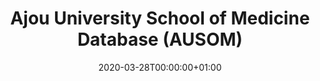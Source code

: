 ---
title: "Ajou University School of Medicine Database (AUSOM)"
subtitle: ""
summary: "A teaching university hospitals in Gyeonggi province, South Korea. This DB does not have Covid-19 case. One of FEEDER-NET member"
owners:
  - organisation: "Ajou University"
    lead: "Jimyunk Park/Chungsoo Kim"
    alternate: "Seng Chan You, Seongwon Lee"
country: "South Korea"
type: "General practice electronic health records"
omop: "CDM v5.3"
dbms: "Postgres"
patient_count: "3.1m"
has_covid: "N"
first_time: "No"
data_history: "1996-2018"
references: [""]

authors: 
    - "Jimyunk Park"
    - "Chungsoo Kim"
tags: []
categories: ["dataset"]
date: 2020-03-28T00:00:00+01:00
lastmod: 2020-03-28T00:00:00+01:00
featured: false
draft: false

links:
    - icon: globe
      icon_pack: fas
      name: More information
      url: ""
image:
      placement: 1
      caption: ""
      focal_point: ""
      preview_only: false
      alt_text: ""
projects: []
---